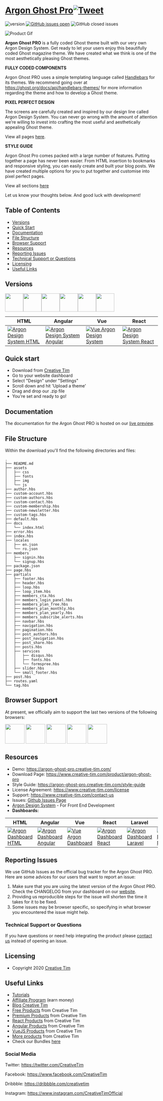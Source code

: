 # [Argon Ghost Pro](https://creative-tim.com/product/argon-ghost-pro)[![Tweet](https://img.shields.io/twitter/url/http/shields.io.svg?style=social&logo=twitter)](https://twitter.com/intent/tweet?text=Argon%20Ghost%20Pro,%20a%20cool%20magazine%20theme%20built%20for%20Ghost%20by%20Creative%20Tim.%20https://argon-ghost-pro.creative-tim.com/&via=CreativeTim%20%23argon%20%23designsystem%20%23developers)


 ![version](https://img.shields.io/badge/version-1.0.0-blue.svg)  [![GitHub issues open](https://img.shields.io/github/issues/creativetimofficial/ct-argon-ghost-pro.svg?style=flat)](https://github.com/creativetimofficial/ct-argon-ghost-pro/issues?q=is%3Aopen+is%3Aissue) 
![GitHub closed issues](https://img.shields.io/github/issues-closed-raw/creativetimofficial/ct-argon-ghost-pro)

![Product Gif](https://raw.githubusercontent.com/creativetimofficial/public-assets/master/argon-ghost-pro/website_thumbnail.jpg)

**Argon Ghost PRO** is a fully coded Ghost theme built with our very own Argon Design System. Get ready to let your users enjoy this beautifully coded Ghost magazine theme. We have created what we think is one of the most aesthetically pleasing Ghost themes.

**FULLY CODED COMPONENTS**

Argon Ghost PRO uses a simple templating language called [Handlebars](http://handlebarsjs.com/)  for its themes. We recommend going over at https://ghost.org/docs/api/handlebars-themes/ for more information regarding the theme and how to develop a Ghost theme.

**PIXEL PERFECT DESIGN**

The screens are carefully created and inspired by our design line called Argon Design System. You can never go wrong with the amount of attention we’re willing to invest into crafting the most useful and aesthetically appealing Ghost theme.

View all pages [here](https://argon-ghost-pro.creative-tim.com (https://argon-ghost-pro.creative-tim.com/)). 

**STYLE GUIDE**

Argon Ghost Pro comes packed with a large number of features. Putting together a page has never been easier. From HTML insertion to bookmarks and responsive styling, you can easily create and built your blog posts. We have created multiple options for you to put together and customise into pixel perfect pages. 

View all sections [here](https://argon-ghost-pro.creative-tim.com/style-guide)

Let us know your thoughts below. And good luck with development!


## Table of Contents

* [Versions](#versions) 
* [Quick Start](#quick-start)
* [Documentation](#documentation)
* [File Structure](#file-structure)
* [Browser Support](#browser-support)
* [Resources](#resources)
* [Reporting Issues](#reporting-issues)
* [Technical Support or Questions](#technical-support-or-questions)
* [Licensing](#licensing)
* [Useful Links](#useful-links)

## Versions

[<img src="https://raw.githubusercontent.com/creativetimofficial/public-assets/master/logos/icon_ghost.png" width="60" height="60"/>](https://www.creative-tim.com/product/argon-ghost-pro?ref=mkg-github-readme)[<img src="https://github.com/creativetimofficial/public-assets/blob/master/logos/angular-logo.jpg?raw=true" width="60" height="60" />](https://www.creative-tim.com/product/argon-design-system-angular)[<img src="https://github.com/creativetimofficial/public-assets/blob/master/logos/html-logo.jpg?raw=true" width="60" height="60" />](https://www.creative-tim.com/product/argon-design-system?ref=mkg-github-readme)[<img src="https://github.com/creativetimofficial/public-assets/blob/master/logos/vue-logo.jpg?raw=true" width="60" height="60" />](https://www.creative-tim.com/product/vue-argon-design-system?ref=mkg-github-readme)[<img src="https://github.com/creativetimofficial/public-assets/blob/master/logos/react-logo.jpg?raw=true" width="60" height="60" />](https://www.creative-tim.com/product/argon-design-system-react?ref=mkg-github-readme)[<img src="https://github.com/creativetimofficial/public-assets/blob/master/logos/react-native-logo.jpg?raw=true" width="60" height="60" />](https://www.creative-tim.com/product/argon-react-native?ref=mkg-github-readme)



| HTML | Angular | Vue  | React  |
| --- | --- | ---  |---  |
| [![Argon Design System HTML](https://github.com/creativetimofficial/public-assets/blob/master/argon-design-system/argon-design-system.jpg?raw=true)](https://www.creative-tim.com/product/argon-design-system?ref=adsr-github-readme)  | [![Argon Design System Angular](https://github.com/creativetimofficial/public-assets/blob/master/argon-design-system-angular/argon-design-system-angular.jpg?raw=true)](https://www.creative-tim.com/product/argon-design-system-angular?ref=adsr-github-readme)  | [![Vue Argon Design System](https://github.com/creativetimofficial/public-assets/blob/master/vue-argon-design-system/vue-argon-design-system.jpg?raw=true)](https://www.creative-tim.com/product/vue-argon-design-system?ref=adsr-github-readme)  | [![Argon Design System React](https://github.com/creativetimofficial/public-assets/blob/master/argon-design-system-react/argon-design-system-react.jpg?raw=true)](https://www.creative-tim.com/product/argon-design-system-react?ref=adsr-github-readme)

## Quick start
- Download from [Creative Tim](https://www.creative-tim.com/product/argon-ghost-pro?ref=argghost-github-readme)
- Go to your website dashboard 
- Select "Design" under "Settings"
- Scroll down and hit 'Upload a theme'
- Drag and drop our .zip file 
- You're set and ready to go!

## Documentation
The documentation for the Argon Ghost PRO is hosted on our [live preview](https://argon-ghost-pro.creative-tim.com/style-guide?ref=argghost-github-readme).

## File Structure
Within the download you'll find the following directories and files:

```
.
├── README.md
├── assets
│   ├── css
│   ├── fonts
│   ├── img
│   └── js
├── author.hbs
├── custom-account.hbs
├── custom-authors.hbs
├── custom-contact.hbs
├── custom-membership.hbs
├── custom-newsletter.hbs
├── custom-tags.hbs
├── default.hbs
├── docs
│   └── index.html
├── error.hbs
├── index.hbs
├── locales
│   ├── en.json
│   └── ro.json
├── members
│   ├── signin.hbs
│   └── signup.hbs
├── package.json
├── page.hbs
├── partials
│   ├── footer.hbs
│   ├── header.hbs
│   ├── loop.hbs
│   ├── loop_item.hbs
│   ├── members_cta.hbs
│   ├── members_login_panel.hbs
│   ├── members_plan_free.hbs
│   ├── members_plan_monthly.hbs
│   ├── members_plan_yearly.hbs
│   ├── members_subscribe_alerts.hbs
│   ├── navbar.hbs
│   ├── navigation.hbs
│   ├── pagination.hbs
│   ├── post_authors.hbs
│   ├── post_navigation.hbs
│   ├── post_share.hbs
│   ├── posts.hbs
│   ├── services
│   │   ├── disqus.hbs
│   │   ├── fonts.hbs
│   │   └── formspree.hbs
│   ├── slider.hbs
│   └── small_footer.hbs
├── post.hbs
├── routes.yaml
└── tag.hbs
```

## Browser Support

At present, we officially aim to support the last two versions of the following browsers:

<img src="https://github.com/creativetimofficial/public-assets/blob/master/logos/chrome-logo.png?raw=true" width="64" height="64"> <img src="https://raw.githubusercontent.com/creativetimofficial/public-assets/master/logos/firefox-logo.png" width="64" height="64"> <img src="https://raw.githubusercontent.com/creativetimofficial/public-assets/master/logos/edge-logo.png" width="64" height="64"> <img src="https://raw.githubusercontent.com/creativetimofficial/public-assets/master/logos/safari-logo.png" width="64" height="64"> <img src="https://raw.githubusercontent.com/creativetimofficial/public-assets/master/logos/opera-logo.png" width="64" height="64">

## Resources
- Demo: <https://argon-ghost-pro.creative-tim.com/>
- Download Page: <https://www.creative-tim.com/product/argon-ghost-pro>
- Style Guide: <https://argon-ghost-pro.creative-tim.com/style-guide>
- License Agreement: <https://www.creative-tim.com/license>
- Support: <https://www.creative-tim.com/contact-us>
- Issues: [Github Issues Page](https://github.com/creativetimofficial/ct-argon-ghost-pro/issues)
- [Argon Design System](https://www.creative-tim.com/product/argon-design-system-pro?ref=argghost-github-readme) - For Front End Development
- **Dashboards:**

| HTML | Angular | Vue | React | Laravel | NodeJS |
| --- | --- | --- | --- | --- | --- |
| [![Argon Dashboard  HTML](https://github.com/creativetimofficial/public-assets/blob/master/argon-dashboard/argon-dashboard.jpg?raw=true)](https://www.creative-tim.com/product/argon-dashboard?ref=argghost-github-readme) | [![Argon Dashboard Angular](https://github.com/creativetimofficial/public-assets/blob/master/argon-dashboard-angular/argon-dashboard-angular.jpg?raw=true)](https://www.creative-tim.com/product/argon-dashboard-angular?ref=argghost-github-readme) | [![Vue Argon Dashboard](https://github.com/creativetimofficial/public-assets/blob/master/vue-argon-dashboard/vue-argon-dashboard.jpg?raw=true)](https://www.creative-tim.com/product/vue-argon-dashboard) | [![Argon Dashboard React](https://github.com/creativetimofficial/public-assets/blob/master/argon-dashboard-react/argon-dashboard-react.jpg?raw=true)](https://www.creative-tim.com/product/argon-dashboard-react?ref=argghost-github-readme) | [![Argon Dashboard Laravel](https://github.com/creativetimofficial/public-assets/blob/master/argon-dashboard-laravel/argon-dashboard-laravel.jpg?raw=true)](https://www.creative-tim.com/product/argon-dashboard-laravel?ref=argghost-github-readme) | [![Argon Dashboard NodeJS](https://raw.githubusercontent.com/creativetimofficial/public-assets/master/argon-dashboard-nodejs/argon-dashboard-nodejs.jpg)](https://www.creative-tim.com/product/argon-dashboard-nodejs?ref=argghost-github-readme) |

## Reporting Issues

We use GitHub Issues as the official bug tracker for the Argon Ghost PRO. Here are some advices for our users that want to report an issue:

1. Make sure that you are using the latest version of the Argon Ghost PRO. Check the CHANGELOG from your dashboard on our [website](https://www.creative-tim.com/?ref=mkg-github-readme).
2. Providing us reproducible steps for the issue will shorten the time it takes for it to be fixed.
3. Some issues may be browser specific, so specifying in what browser you encountered the issue might help.


### Technical Support or Questions

If you have questions or need help integrating the product please [contact us](https://www.creative-tim.com/contact-us?ref=argghost-github-readme) instead of opening an issue.


## Licensing

- Copyright 2020 [Creative Tim](https://www.creative-tim.com/?ref=argghost-github-readme)


## Useful Links

- [Tutorials](https://www.youtube.com/channel/UCVyTG4sCw-rOvB9oHkzZD1w)
- [Affiliate Program](https://www.creative-tim.com/affiliates/new?ref=argghost-github-readme) (earn money)
- [Blog Creative Tim](http://blog.creative-tim.com/)
- [Free Products](https://www.creative-tim.com/bootstrap-themes/free?ref=argghost-github-readme) from Creative Tim
- [Premium Products](https://www.creative-tim.com/bootstrap-themes/premium?ref=argghost-github-readme) from Creative Tim
- [React Products](https://www.creative-tim.com/bootstrap-themes/react-themes?ref=argghost-github-readme) from Creative Tim
- [Angular Products](https://www.creative-tim.com/bootstrap-themes/angular-themes?ref=argghost-github-readme) from Creative Tim
- [VueJS Products](https://www.creative-tim.com/bootstrap-themes/vuejs-themes?ref=argghost-github-readme) from Creative Tim
- [More products](https://www.creative-tim.com/bootstrap-themes?ref=argghost-github-readme) from Creative Tim
- Check our Bundles [here](https://www.creative-tim.com/bundles?ref=argghost-github-readme)


### Social Media

Twitter: <https://twitter.com/CreativeTim>

Facebook: <https://www.facebook.com/CreativeTim>

Dribbble: <https://dribbble.com/creativetim>

Instagram: <https://www.instagram.com/CreativeTimOfficial>

